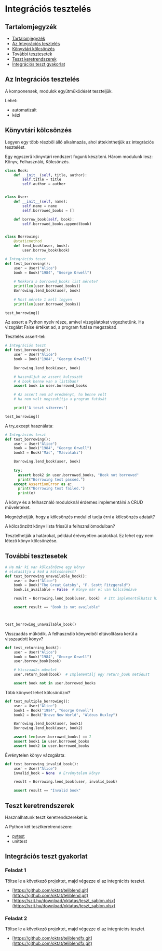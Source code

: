 # Integrációs tesztelés

## Tartalomjegyzék

* [Tartalomjegyzék](#tartalomjegyzék)
* [Az Integrációs tesztelés](#az-integrációs-tesztelés)
* [Könyvtári kölcsönzés](#könyvtári-kölcsönzés)
* [További tesztesetek](#további-tesztesetek)
* [Teszt keretrendszerek](#teszt-keretrendszerek)
* [Integrációs teszt gyakorlat](#integrációs-teszt-gyakorlat)

## Az Integrációs tesztelés

A komponensek, modulok együtműködését teszteljük.

Lehet:

* automatizált
* kézi

## Könyvtári kölcsönzés

Legyen egy több részből álló alkalmazás, ahol áttekinthetjük az integrációs tesztelést.

Egy egyszerű könyvtári rendszert fogunk készíteni. Három modulunk lesz: Könyv, Felhasználó, Kölcsönzés.

```python
class Book:
    def __init__(self, title, author):
        self.title = title
        self.author = author


class User:
    def __init__(self, name):
        self.name = name
        self.borrowed_books = []

    def borrow_book(self, book):
        self.borrowed_books.append(book)


class Borrowing:
    @staticmethod
    def lend_book(user, book):
        user.borrow_book(book)

```

```python
# Integrációs teszt
def test_borrowing():
    user = User("Alice")
    book = Book("1984", "George Orwell")
    
    # Mekkora a borrowed_books list mérete?
    print(len(user.borrowed_books))
    Borrowing.lend_book(user, book)
    
    # Most mérete 1 kell legyen
    print(len(user.borrowed_books))

test_borrowing()
```

Az assert a Python nyelv része, amivel vizsgálatokat végezhetünk. Ha vizsgálat False értéket ad, a program futása megszakad.

Tesztelés assert-tel:

```python
# Integrációs teszt
def test_borrowing():
    user = User("Alice")
    book = Book("1984", "George Orwell")
    
    Borrowing.lend_book(user, book)

    # Használjuk az assert kulcsszót
    # A book benne van a listában?
    assert book in user.borrowed_books

    # Az assert nem ad eredményt, ha benne volt
    # Ha nem volt megszakítja a program futását

    print('A teszt sikerres')

test_borrowing()
```

A try_except használata:

```python
# Integrációs teszt
def test_borrowing():
    user = User("Alice")
    book = Book("1984", "George Orwell")
    book2 = Book("Más", "Másvalaki")

    Borrowing.lend_book(user, book)    
    
    try:
      assert book2 in user.borrowed_books, "Book not borrowed"
      print("Borrowing test passed.")
    except AssertionError as e:
      print("Borrowing test failed.")
      print(e)
```

A könyv és a felhasználó moduloknál érdemes implementálni a CRUD műveleteket.

Megnézhetjük, hogy a kölcsönzés modul el tudja érni a kölcsönzés adatait?

A kölcsönzött könyv lista frissül a felhsználómodulban?

Tesztelhetjük a határokat, például érévnyetlen adatokkal. Ez lehet egy nem létező könyv kölcsönzése.

## További tesztesetek

```python
# Ha már ki van kölcsönözve egy könyv
# elutasítja a kód a kölcsönzést?
def test_borrowing_unavailable_book():
    user = User("Alice")
    book = Book("The Great Gatsby", "F. Scott Fitzgerald")
    book.is_available = False  # Könyv már el van kölcsönözve

    result = Borrowing.lend_book(user, book)  # Itt implementálhatsz hibakezelést

    assert result == "Book is not available"



test_borrowing_unavailable_book()

```

Visszaadás működik. A felhasználó könyveiből eltávolításra kerül a visszaadott könyv?

```python
def test_returning_book():
    user = User("Alice")
    book = Book("1984", "George Orwell")
    user.borrow_book(book)

    # Visszaadás művelet
    user.return_book(book)  # Implementálj egy return_book metódust

    assert book not in user.borrowed_books
```

Több könyvet lehet kölcsönözni?

```python
def test_multiple_borrowing():
    user = User("Alice")
    book1 = Book("1984", "George Orwell")
    book2 = Book("Brave New World", "Aldous Huxley")

    Borrowing.lend_book(user, book1)
    Borrowing.lend_book(user, book2)

    assert len(user.borrowed_books) == 2
    assert book1 in user.borrowed_books
    assert book2 in user.borrowed_books
```

Évrénytelen könyv vázsgálata:

```python
def test_borrowing_invalid_book():
    user = User("Alice")
    invalid_book = None  # Érvénytelen könyv

    result = Borrowing.lend_book(user, invalid_book)

    assert result == "Invalid book"
```

## Teszt keretrendszerek

Használhatunk teszt keretrendszereket is.

A Python két tesztkeretrendszere:

* [pytest](https://szit.hu/doku.php?id=oktatas:programozas:python:pytest)
* unittest

## Integrációs teszt gyakorlat

### Feladat 1

Töltse le a következő projektet, majd végezze el az integrációs tesztet.

* [https://github.com/oktat/teliblend.git](https://github.com/oktat/teliblend.git)
* [https://szit.hu/download/oktatas/teszt_sablon.xlsx](https://szit.hu/download/oktatas/teszt_sablon.xlsx)

### Feladat 2

Töltse le a következő projektet, majd végezze el az integrációs tesztet.

* [https://github.com/oktat/teliblendfx.git](https://github.com/oktat/teliblendfx.git)
